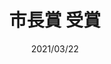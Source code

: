 ---
title: 市長賞 受賞
date: '2021/03/22'
description: '公立はこだて未来大学の修了に際し、各学科で成績の優秀な学生2名に函館市長から授与される賞です。'
urls:
---